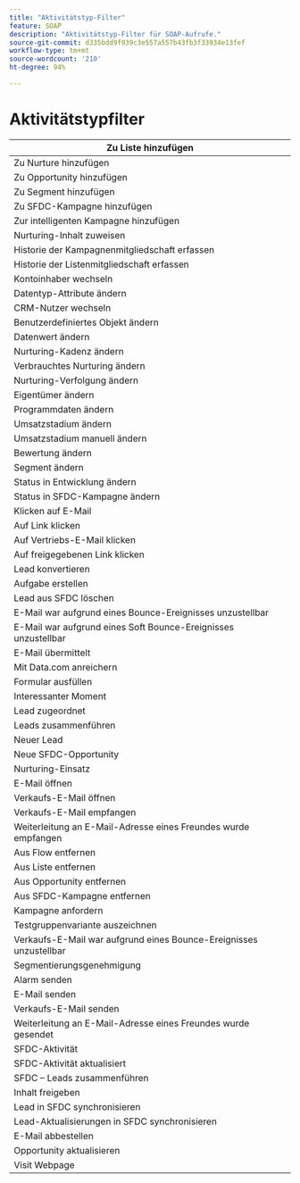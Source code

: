 ```yaml
---
title: "Aktivitätstyp-Filter"
feature: SOAP
description: "Aktivitätstyp-Filter für SOAP-Aufrufe."
source-git-commit: d335bdd9f939c3e557a557b43fb3f33934e13fef
workflow-type: tm+mt
source-wordcount: '210'
ht-degree: 94%

---
```



# Aktivitätstypfilter

| Zu Liste hinzufügen |
|-------------------------------------|
| Zu Nurture hinzufügen |
| Zu Opportunity hinzufügen |
| Zu Segment hinzufügen |
| Zu SFDC-Kampagne hinzufügen |
| Zur intelligenten Kampagne hinzufügen |
| Nurturing-Inhalt zuweisen |
| Historie der Kampagnenmitgliedschaft erfassen |
| Historie der Listenmitgliedschaft erfassen |
| Kontoinhaber wechseln |
| Datentyp-Attribute ändern |
| CRM-Nutzer wechseln |
| Benutzerdefiniertes Objekt ändern |
| Datenwert ändern |
| Nurturing-Kadenz ändern |
| Verbrauchtes Nurturing ändern |
| Nurturing-Verfolgung ändern |
| Eigentümer ändern |
| Programmdaten ändern |
| Umsatzstadium ändern |
| Umsatzstadium manuell ändern |
| Bewertung ändern |
| Segment ändern |
| Status in Entwicklung ändern |
| Status in SFDC-Kampagne ändern |
| Klicken auf E-Mail |
| Auf Link klicken |
| Auf Vertriebs-E-Mail klicken |
| Auf freigegebenen Link klicken |
| Lead konvertieren |
| Aufgabe erstellen |
| Lead aus SFDC löschen |
| E-Mail war aufgrund eines Bounce-Ereignisses unzustellbar |
| E-Mail war aufgrund eines Soft Bounce-Ereignisses unzustellbar |
| E-Mail übermittelt |
| Mit Data.com anreichern |
| Formular ausfüllen |
| Interessanter Moment |
| Lead zugeordnet |
| Leads zusammenführen |
| Neuer Lead |
| Neue SFDC-Opportunity |
| Nurturing-Einsatz |
| E-Mail öffnen |
| Verkaufs-E-Mail öffnen |
| Verkaufs-E-Mail empfangen |
| Weiterleitung an E-Mail-Adresse eines Freundes wurde empfangen |
| Aus Flow entfernen |
| Aus Liste entfernen |
| Aus Opportunity entfernen |
| Aus SFDC-Kampagne entfernen |
| Kampagne anfordern |
| Testgruppenvariante auszeichnen |
| Verkaufs-E-Mail war aufgrund eines Bounce-Ereignisses unzustellbar |
| Segmentierungsgenehmigung |
| Alarm senden |
| E-Mail senden |
| Verkaufs-E-Mail senden |
| Weiterleitung an E-Mail-Adresse eines Freundes wurde gesendet |
| SFDC-Aktivität |
| SFDC-Aktivität aktualisiert |
| SFDC – Leads zusammenführen |
| Inhalt freigeben |
| Lead in SFDC synchronisieren |
| Lead-Aktualisierungen in SFDC synchronisieren |
| E-Mail abbestellen |
| Opportunity aktualisieren |
| Visit Webpage |
